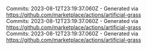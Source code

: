 Commits: 2023-08-12T23:19:37.060Z - Generated via https://github.com/marketplace/actions/artificial-grass
<br>
Commits: 2023-08-12T23:19:37.060Z - Generated via https://github.com/marketplace/actions/artificial-grass
<br>
Commits: 2023-08-12T23:19:37.060Z - Generated via https://github.com/marketplace/actions/artificial-grass
<br>
